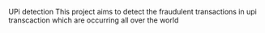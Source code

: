 UPi detection
This project aims to detect the fraudulent transactions in upi transcaction which are occurring all over the world
